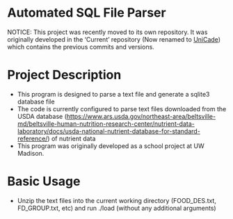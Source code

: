 # Automated SQL File Parser

NOTICE: This project was recently moved to its own repository. It was originally developed in the ‘Current’ repository (Now renamed to [UniCade](https://github.com/benlen10/UniCade)) which contains the previous commits and versions.  

# Project Description
- This program is designed to parse a text file and generate a sqlite3 database file
- The code is currently configured to parse text files downloaded from the USDA database (https://www.ars.usda.gov/northeast-area/beltsville-md/beltsville-human-nutrition-research-center/nutrient-data-laboratory/docs/usda-national-nutrient-database-for-standard-reference/) of nutrient data
- This program was originally developed as a school project at UW Madison.

# Basic Usage
- Unzip the text files into the current working directory (FOOD_DES.txt, FD_GROUP.txt, etc) and run ./load (without any additional arguments)